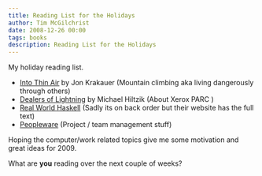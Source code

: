 ```yaml
---
title: Reading List for the Holidays
author: Tim McGilchrist
date: 2008-12-26 00:00
tags: books
description: Reading List for the Holidays
---
```

My holiday reading list.

 * [Into Thin Air](http://en.wikipedia.org/wiki/Into_Thin_Air) by Jon Krakauer (Mountain climbing aka living dangerously through others)
 * [Dealers of Lightning](http://www.amazon.com/Dealers-Lightning-Xerox-PARC-Computer/dp/0887309895) by Michael Hiltzik (About Xerox PARC )
 * [Real World Haskell](http://www.realworldhaskell.org/) (Sadly its on back order but their website has the full text)
 * [Peopleware](http://en.wikipedia.org/wiki/Peopleware) (Project / team management stuff)

Hoping the computer/work related topics give me some motivation and great ideas for 2009.

What are **you** reading over the next couple of weeks?
